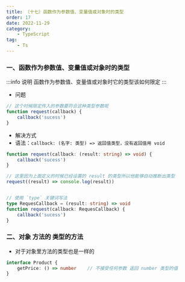```yaml
---
title: （十七）函数作为参数值、变量值或对象时的类型
order: 17
date: 2022-11-29
category:
    - TypeScript
tag: 
    - Ts
---
```



### 一、函数作为参数值、变量值或对象时的类型
:::info 说明
函数作为参数值、变量值或对象时它的类型该如何限定
:::

- 问题
```ts
// 这个时候限定传入的参数要符合这种类型参数呢
function request(callback) {
    callback('sucess')
}
```

- 解决方式
- 语法：`callback: (名字: 类型) => 返回值类型，没有返回值用 void`
```ts
function request(callback: (result: string) => void) {
    callback('sucess')
}

// 这里因为上面定义的时候已经设置的 result 的类型所以他能够自动推断出类型
request((result) => console.log(result))


// 使用 `type` 关键词写法
type RequesCallback = (result: string) => void
function request(callback: RequesCallback) {
    callback('sucess')
}
```


### 二、对象 方法的 类型的方法
- 对于对象里方法的类型也是一样的
```ts
interface Product {
    getPrice: () => number    // 不接受任何参数 返回 number 类型的值
}
```